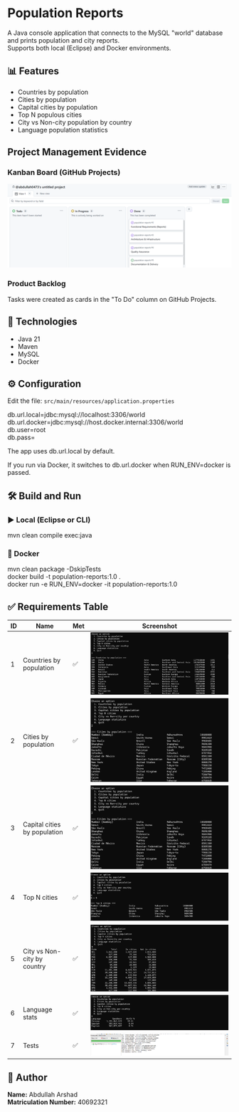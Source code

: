 # Population Reports

A Java console application that connects to the MySQL "world" database and prints population and city reports.  
Supports both local (Eclipse) and Docker environments.

## 📊 Features

- Countries by population  
- Cities by population  
- Capital cities by population  
- Top N populous cities  
- City vs Non-city population by country  
- Language population statistics

## Project Management Evidence

### Kanban Board (GitHub Projects)
![Kanban Board](images/kanban-board.png)

### Product Backlog
Tasks were created as cards in the "To Do" column on GitHub Projects.

## 🔧 Technologies

- Java 21  
- Maven  
- MySQL  
- Docker  

## ⚙️ Configuration

Edit the file: `src/main/resources/application.properties`

db.url.local=jdbc:mysql://localhost:3306/world  
db.url.docker=jdbc:mysql://host.docker.internal:3306/world  
db.user=root  
db.pass=

The app uses db.url.local by default.  

If you run via Docker, it switches to db.url.docker when RUN_ENV=docker is passed.

## 🛠️ Build and Run

### ▶️ Local (Eclipse or CLI)

mvn clean compile exec:java

### 🐳 Docker

mvn clean package -DskipTests  
docker build -t population-reports:1.0 .  
docker run -e RUN_ENV=docker -it population-reports:1.0

## ✅ Requirements Table

ID | Name                          | Met | Screenshot  
---|-------------------------------|-----|--------------------------------------------------  
1  | Countries by population       | ✅  | ![countries](images/countries.png)  
2  | Cities by population          | ✅  | ![cities](images/cities.png)  
3  | Capital cities by population  | ✅  | ![capital-cities](images/capital-cities.png)  
4  | Top N cities                  | ✅  | ![top-n-cities](images/top-n-cities.png)  
5  | City vs Non-city by country   | ✅  | ![city-vs-noncity](images/city-vs-noncity.png)  
6  | Language stats                | ✅  | ![languages](images/languages.png)  
7  | Tests                         | ✅  | ![tests](images/tests.png)

## 👤 Author

**Name:** Abdullah Arshad  
**Matriculation Number:** 40692321
